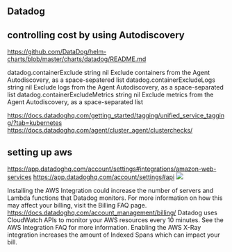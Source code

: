 ## Datadog

## controlling cost by using Autodiscovery

https://github.com/DataDog/helm-charts/blob/master/charts/datadog/README.md

datadog.containerExclude string nil Exclude containers from the Agent Autodiscovery, as a space-sepatered list
datadog.containerExcludeLogs string nil Exclude logs from the Agent Autodiscovery, as a space-separated list
datadog.containerExcludeMetrics string nil Exclude metrics from the Agent Autodiscovery, as a space-separated list

https://docs.datadoghq.com/getting_started/tagging/unified_service_tagging/?tab=kubernetes
https://docs.datadoghq.com/agent/cluster_agent/clusterchecks/

## setting up aws

https://app.datadoghq.com/account/settings#integrations/amazon-web-services
https://app.datadoghq.com/account/settings#api
![](wiki/assets/images/2021-05-27-22-42-37.png)

Installing the AWS Integration could increase the number of servers and Lambda functions that Datadog monitors. For more information on how this may affect your billing, visit the Billing FAQ page.
https://docs.datadoghq.com/account_management/billing/
Datadog uses CloudWatch APIs to monitor your AWS resources every 10 minutes. See the AWS Integration FAQ for more information.
Enabling the AWS X-Ray integration increases the amount of Indexed Spans which can impact your bill.
